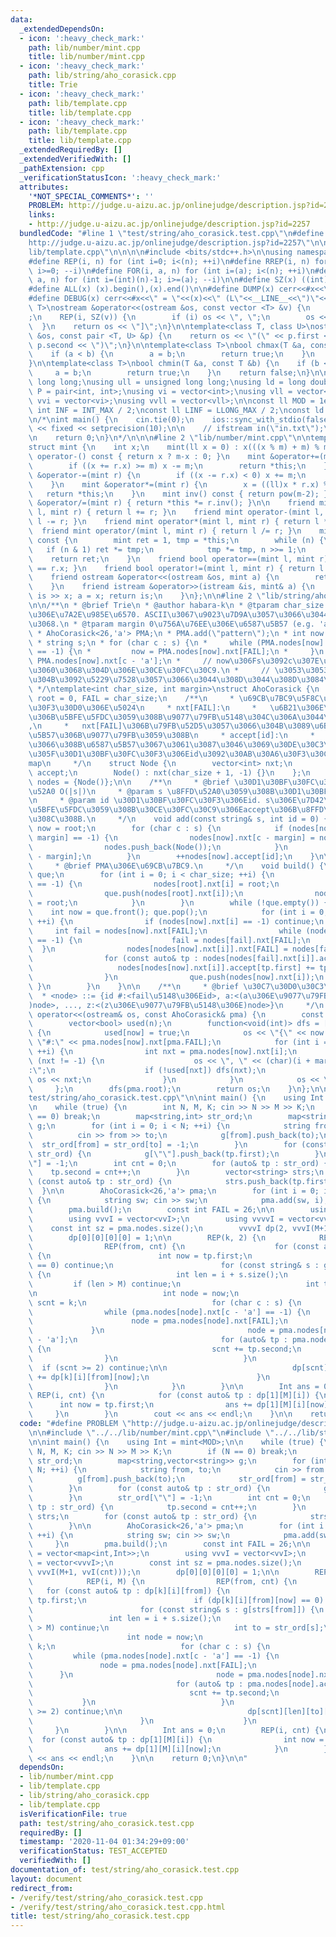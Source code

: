 ```yaml
---
data:
  _extendedDependsOn:
  - icon: ':heavy_check_mark:'
    path: lib/number/mint.cpp
    title: lib/number/mint.cpp
  - icon: ':heavy_check_mark:'
    path: lib/string/aho_corasick.cpp
    title: Trie
  - icon: ':heavy_check_mark:'
    path: lib/template.cpp
    title: lib/template.cpp
  - icon: ':heavy_check_mark:'
    path: lib/template.cpp
    title: lib/template.cpp
  _extendedRequiredBy: []
  _extendedVerifiedWith: []
  _pathExtension: cpp
  _verificationStatusIcon: ':heavy_check_mark:'
  attributes:
    '*NOT_SPECIAL_COMMENTS*': ''
    PROBLEM: http://judge.u-aizu.ac.jp/onlinejudge/description.jsp?id=2257
    links:
    - http://judge.u-aizu.ac.jp/onlinejudge/description.jsp?id=2257
  bundledCode: "#line 1 \"test/string/aho_corasick.test.cpp\"\n#define PROBLEM \"\
    http://judge.u-aizu.ac.jp/onlinejudge/description.jsp?id=2257\"\n\n#line 1 \"\
    lib/template.cpp\"\n\n\n\n#include <bits/stdc++.h>\n\nusing namespace std;\n\n\
    #define REP(i, n) for (int i=0; i<(n); ++i)\n#define RREP(i, n) for (int i=(int)(n)-1;\
    \ i>=0; --i)\n#define FOR(i, a, n) for (int i=(a); i<(n); ++i)\n#define RFOR(i,\
    \ a, n) for (int i=(int)(n)-1; i>=(a); --i)\n\n#define SZ(x) ((int)(x).size())\n\
    #define ALL(x) (x).begin(),(x).end()\n\n#define DUMP(x) cerr<<#x<<\" = \"<<(x)<<endl\n\
    #define DEBUG(x) cerr<<#x<<\" = \"<<(x)<<\" (L\"<<__LINE__<<\")\"<<endl;\n\ntemplate<class\
    \ T>\nostream &operator<<(ostream &os, const vector <T> &v) {\n    os << \"[\"\
    ;\n    REP(i, SZ(v)) {\n        if (i) os << \", \";\n        os << v[i];\n  \
    \  }\n    return os << \"]\";\n}\n\ntemplate<class T, class U>\nostream &operator<<(ostream\
    \ &os, const pair <T, U> &p) {\n    return os << \"(\" << p.first << \" \" <<\
    \ p.second << \")\";\n}\n\ntemplate<class T>\nbool chmax(T &a, const T &b) {\n\
    \    if (a < b) {\n        a = b;\n        return true;\n    }\n    return false;\n\
    }\n\ntemplate<class T>\nbool chmin(T &a, const T &b) {\n    if (b < a) {\n   \
    \     a = b;\n        return true;\n    }\n    return false;\n}\n\nusing ll =\
    \ long long;\nusing ull = unsigned long long;\nusing ld = long double;\nusing\
    \ P = pair<int, int>;\nusing vi = vector<int>;\nusing vll = vector<ll>;\nusing\
    \ vvi = vector<vi>;\nusing vvll = vector<vll>;\n\nconst ll MOD = 1e9 + 7;\nconst\
    \ int INF = INT_MAX / 2;\nconst ll LINF = LLONG_MAX / 2;\nconst ld eps = 1e-9;\n\
    \n/*\nint main() {\n    cin.tie(0);\n    ios::sync_with_stdio(false);\n    cout\
    \ << fixed << setprecision(10);\n\n    // ifstream in(\"in.txt\");\n    // cin.rdbuf(in.rdbuf());\n\
    \n    return 0;\n}\n*/\n\n\n#line 2 \"lib/number/mint.cpp\"\n\ntemplate<int m>\n\
    struct mint {\n    int x;\n    mint(ll x = 0) : x(((x % m) + m) % m) {}\n    mint\
    \ operator-() const { return x ? m-x : 0; }\n    mint &operator+=(mint r) {\n\
    \        if ((x += r.x) >= m) x -= m;\n        return *this;\n    }\n    mint\
    \ &operator-=(mint r) {\n        if ((x -= r.x) < 0) x += m;\n        return *this;\n\
    \    }\n    mint &operator*=(mint r) {\n        x = ((ll)x * r.x) % m;\n     \
    \   return *this;\n    }\n    mint inv() const { return pow(m-2); }\n    mint\
    \ &operator/=(mint r) { return *this *= r.inv(); }\n\n    friend mint operator+(mint\
    \ l, mint r) { return l += r; }\n    friend mint operator-(mint l, mint r) { return\
    \ l -= r; }\n    friend mint operator*(mint l, mint r) { return l *= r; }\n  \
    \  friend mint operator/(mint l, mint r) { return l /= r; }\n    mint pow(ll n)\
    \ const {\n        mint ret = 1, tmp = *this;\n        while (n) {\n         \
    \   if (n & 1) ret *= tmp;\n            tmp *= tmp, n >>= 1;\n        }\n    \
    \    return ret;\n    }\n    friend bool operator==(mint l, mint r) { return l.x\
    \ == r.x; }\n    friend bool operator!=(mint l, mint r) { return l.x != r.x; }\n\
    \    friend ostream &operator<<(ostream &os, mint a) {\n        return os << a.x;\n\
    \    }\n    friend istream &operator>>(istream &is, mint& a) {\n        ll x;\
    \ is >> x; a = x; return is;\n    }\n};\n\n#line 2 \"lib/string/aho_corasick.cpp\"\
    \n\n/**\n * @brief Trie\n * @author habara-k\n * @tparam char_size \u6587\u5B57\
    \u306E\u7A2E\u985E\u6570. ASCII\u3067\u9023\u7D9A\u3057\u3066\u3044\u308B\u3053\
    \u3068.\n * @tparam margin 0\u756A\u76EE\u306E\u6587\u5B57 (e.g. 'a')\n * @usage\n\
    \ * AhoCorasick<26,'a'> PMA;\n * PMA.add(\"pattern\");\n * int now = PMA.root;\n\
    \ * string s;\n * for (char c : s) {\n *     while (PMA.nodes[now].nxt[c - 'a']\
    \ == -1) {\n *         now = PMA.nodes[now].nxt[FAIL];\n *     }\n *     now =\
    \ PMA.nodes[now].nxt[c - 'a'];\n *     // now\u306Fs\u3092c\u307E\u3067\u8AAD\u3093\
    \u3060\u3068\u304D\u306E\u30CE\u30FC\u30C9.\n *     // \u3053\u3053\u3067PMA.nodes[now].accept\u3068\
    \u304B\u3092\u5229\u7528\u3057\u3066\u3044\u308D\u3044\u308D\u3084\u308B\n * }\n\
    \ */\ntemplate<int char_size, int margin>\nstruct AhoCorasick {\n    const int\
    \ root = 0, FAIL = char_size;\n    /**\n     * \u69CB\u7BC9\u5F8C\u306E\u5404\u30E1\
    \u30F3\u30D0\u306E\u5024\n     * nxt[FAIL]:\n     *   \u6B21\u306E\u6587\u5B57\
    \u306B\u5BFE\u5FDC\u3059\u308B\u9077\u79FB\u5148\u304C\u306A\u3044\u5834\u5408\
    ,\n     *   nxt[FAIL]\u306B\u79FB\u52D5\u3057\u3066\u304B\u3089\u6B21\u306E\u6587\
    \u5B57\u306B\u9077\u79FB\u3059\u308B\n     * accept[id]:\n     *   \u4ECA\u898B\
    \u3066\u308B\u6587\u5B57\u3067\u3061\u3087\u3046\u3069\u30DE\u30C3\u30C1\u3057\
    \u305F\u30D1\u30BF\u30FC\u30F3\u306Eid\u3092\u30AB\u30A6\u30F3\u30C8\u3057\u305F\
    map\n     */\n    struct Node {\n        vector<int> nxt;\n        map<int,int>\
    \ accept;\n        Node() : nxt(char_size + 1, -1) {}\n    };\n    vector<Node>\
    \ nodes = {Node()};\n\n    /**\n     * @brief \u30D1\u30BF\u30FC\u30F3\u306E\u8FFD\
    \u52A0 O(|s|)\n     * @param s \u8FFD\u52A0\u3059\u308B\u30D1\u30BF\u30FC\u30F3\
    \n     * @param id \u30D1\u30BF\u30FC\u30F3\u306Eid. s\u306E\u7D42\u7AEF\u306B\
    \u5BFE\u5FDC\u3059\u308B\u30CE\u30FC\u30C9\u306Eaccept\u306B\u8FFD\u52A0\u3055\
    \u308C\u308B.\n     */\n    void add(const string& s, int id = 0) {\n        int\
    \ now = root;\n        for (char c : s) {\n            if (nodes[now].nxt[c -\
    \ margin] == -1) {\n                nodes[now].nxt[c - margin] = nodes.size();\n\
    \                nodes.push_back(Node());\n            }\n            now = nodes[now].nxt[c\
    \ - margin];\n        }\n        ++nodes[now].accept[id];\n    }\n\n    /**\n\
    \     * @brief PMA\u306E\u69CB\u7BC9.\n     */\n    void build() {\n        queue<int>\
    \ que;\n        for (int i = 0; i < char_size; ++i) {\n            if (nodes[root].nxt[i]\
    \ == -1) {\n                nodes[root].nxt[i] = root;\n            } else {\n\
    \                que.push(nodes[root].nxt[i]);\n                nodes[nodes[root].nxt[i]].nxt[FAIL]\
    \ = root;\n            }\n        }\n        while (!que.empty()) {\n        \
    \    int now = que.front(); que.pop();\n            for (int i = 0; i < char_size;\
    \ ++i) {\n                if (nodes[now].nxt[i] == -1) continue;\n           \
    \     int fail = nodes[now].nxt[FAIL];\n                while (nodes[fail].nxt[i]\
    \ == -1) {\n                    fail = nodes[fail].nxt[FAIL];\n              \
    \  }\n                nodes[nodes[now].nxt[i]].nxt[FAIL] = nodes[fail].nxt[i];\n\
    \                for (const auto& tp : nodes[nodes[fail].nxt[i]].accept) {\n \
    \                   nodes[nodes[now].nxt[i]].accept[tp.first] += tp.second;\n\
    \                }\n                que.push(nodes[now].nxt[i]);\n           \
    \ }\n        }\n    }\n\n    /**\n     * @brief \u30C7\u30D0\u30C3\u30B0\n   \
    \  * <node> ::= {id #:<fail\u5148\u306Eid>, a:<(a\u306E\u9077\u79FB\u5148\u306E\
    )node>, ..., z:<(z\u306E\u9077\u79FB\u5148\u306E)node>}\n     */\n    friend ostream&\
    \ operator<<(ostream& os, const AhoCorasick& pma) {\n        const int n = pma.nodes.size();\n\
    \        vector<bool> used(n);\n        function<void(int)> dfs = [&](int now)\
    \ {\n            used[now] = true;\n            os << \"{\" << now << \" \" <<\
    \ \"#:\" << pma.nodes[now].nxt[pma.FAIL];\n            for (int i = 0; i < char_size;\
    \ ++i) {\n                int nxt = pma.nodes[now].nxt[i];\n                if\
    \ (nxt != -1) {\n                    os << \", \" << (char)(i + margin) << \"\
    :\";\n                    if (!used[nxt]) dfs(nxt);\n                    else\
    \ os << nxt;\n                }\n            }\n            os << \"}\";\n   \
    \     };\n        dfs(pma.root);\n        return os;\n    }\n};\n\n#line 5 \"\
    test/string/aho_corasick.test.cpp\"\n\nint main() {\n    using Int = mint<MOD>;\n\
    \n    while (true) {\n        int N, M, K; cin >> N >> M >> K;\n        if (N\
    \ == 0) break;\n        map<string,int> str_ord;\n        map<string,vector<string>>\
    \ g;\n        for (int i = 0; i < N; ++i) {\n            string from, to;\n  \
    \          cin >> from >> to;\n            g[from].push_back(to);\n          \
    \  str_ord[from] = str_ord[to] = -1;\n        }\n        for (const auto& tp :\
    \ str_ord) {\n            g[\"\"].push_back(tp.first);\n        }\n        str_ord[\"\
    \"] = -1;\n        int cnt = 0;\n        for (auto& tp : str_ord) {\n        \
    \    tp.second = cnt++;\n        }\n        vector<string> strs;\n        for\
    \ (const auto& tp : str_ord) {\n            strs.push_back(tp.first);\n      \
    \  }\n\n        AhoCorasick<26,'a'> pma;\n        for (int i = 0; i < K; ++i)\
    \ {\n            string sw; cin >> sw;\n            pma.add(sw, i);\n        }\n\
    \        pma.build();\n        const int FAIL = 26;\n\n        using vvI = vector<map<int,Int>>;\n\
    \        using vvvI = vector<vvI>;\n        using vvvvI = vector<vvvI>;\n    \
    \    const int sz = pma.nodes.size();\n        vvvvI dp(2, vvvI(M+1, vvI(cnt)));\n\
    \        dp[0][0][0][0] = 1;\n\n        REP(k, 2) {\n            REP(i, M) {\n\
    \                REP(from, cnt) {\n                    for (const auto& tp : dp[k][i][from])\
    \ {\n                        int now = tp.first;\n                        if (dp[k][i][from][now]\
    \ == 0) continue;\n                        for (const string& s : g[strs[from]])\
    \ {\n                            int len = i + s.size();\n                   \
    \         if (len > M) continue;\n                            int to = str_ord[s];\n\
    \n                            int node = now;\n                            int\
    \ scnt = k;\n                            for (char c : s) {\n                \
    \                while (pma.nodes[node].nxt[c - 'a'] == -1) {\n              \
    \                      node = pma.nodes[node].nxt[FAIL];\n                   \
    \             }\n                                node = pma.nodes[node].nxt[c\
    \ - 'a'];\n                                for (auto& tp : pma.nodes[node].accept)\
    \ {\n                                    scnt += tp.second;\n                \
    \                }\n                            }\n                          \
    \  if (scnt >= 2) continue;\n\n                            dp[scnt][len][to][node]\
    \ += dp[k][i][from][now];\n                        }\n                    }\n\
    \                }\n            }\n        }\n\n        Int ans = 0;\n       \
    \ REP(i, cnt) {\n            for (const auto& tp : dp[1][M][i]) {\n          \
    \      int now = tp.first;\n                ans += dp[1][M][i][now];\n       \
    \     }\n        }\n        cout << ans << endl;\n    }\n\n    return 0;\n}\n\n"
  code: "#define PROBLEM \"http://judge.u-aizu.ac.jp/onlinejudge/description.jsp?id=2257\"\
    \n\n#include \"../../lib/number/mint.cpp\"\n#include \"../../lib/string/aho_corasick.cpp\"\
    \n\nint main() {\n    using Int = mint<MOD>;\n\n    while (true) {\n        int\
    \ N, M, K; cin >> N >> M >> K;\n        if (N == 0) break;\n        map<string,int>\
    \ str_ord;\n        map<string,vector<string>> g;\n        for (int i = 0; i <\
    \ N; ++i) {\n            string from, to;\n            cin >> from >> to;\n  \
    \          g[from].push_back(to);\n            str_ord[from] = str_ord[to] = -1;\n\
    \        }\n        for (const auto& tp : str_ord) {\n            g[\"\"].push_back(tp.first);\n\
    \        }\n        str_ord[\"\"] = -1;\n        int cnt = 0;\n        for (auto&\
    \ tp : str_ord) {\n            tp.second = cnt++;\n        }\n        vector<string>\
    \ strs;\n        for (const auto& tp : str_ord) {\n            strs.push_back(tp.first);\n\
    \        }\n\n        AhoCorasick<26,'a'> pma;\n        for (int i = 0; i < K;\
    \ ++i) {\n            string sw; cin >> sw;\n            pma.add(sw, i);\n   \
    \     }\n        pma.build();\n        const int FAIL = 26;\n\n        using vvI\
    \ = vector<map<int,Int>>;\n        using vvvI = vector<vvI>;\n        using vvvvI\
    \ = vector<vvvI>;\n        const int sz = pma.nodes.size();\n        vvvvI dp(2,\
    \ vvvI(M+1, vvI(cnt)));\n        dp[0][0][0][0] = 1;\n\n        REP(k, 2) {\n\
    \            REP(i, M) {\n                REP(from, cnt) {\n                 \
    \   for (const auto& tp : dp[k][i][from]) {\n                        int now =\
    \ tp.first;\n                        if (dp[k][i][from][now] == 0) continue;\n\
    \                        for (const string& s : g[strs[from]]) {\n           \
    \                 int len = i + s.size();\n                            if (len\
    \ > M) continue;\n                            int to = str_ord[s];\n\n       \
    \                     int node = now;\n                            int scnt =\
    \ k;\n                            for (char c : s) {\n                       \
    \         while (pma.nodes[node].nxt[c - 'a'] == -1) {\n                     \
    \               node = pma.nodes[node].nxt[FAIL];\n                          \
    \      }\n                                node = pma.nodes[node].nxt[c - 'a'];\n\
    \                                for (auto& tp : pma.nodes[node].accept) {\n \
    \                                   scnt += tp.second;\n                     \
    \           }\n                            }\n                            if (scnt\
    \ >= 2) continue;\n\n                            dp[scnt][len][to][node] += dp[k][i][from][now];\n\
    \                        }\n                    }\n                }\n       \
    \     }\n        }\n\n        Int ans = 0;\n        REP(i, cnt) {\n          \
    \  for (const auto& tp : dp[1][M][i]) {\n                int now = tp.first;\n\
    \                ans += dp[1][M][i][now];\n            }\n        }\n        cout\
    \ << ans << endl;\n    }\n\n    return 0;\n}\n\n"
  dependsOn:
  - lib/number/mint.cpp
  - lib/template.cpp
  - lib/string/aho_corasick.cpp
  - lib/template.cpp
  isVerificationFile: true
  path: test/string/aho_corasick.test.cpp
  requiredBy: []
  timestamp: '2020-11-04 01:34:29+09:00'
  verificationStatus: TEST_ACCEPTED
  verifiedWith: []
documentation_of: test/string/aho_corasick.test.cpp
layout: document
redirect_from:
- /verify/test/string/aho_corasick.test.cpp
- /verify/test/string/aho_corasick.test.cpp.html
title: test/string/aho_corasick.test.cpp
---
```

